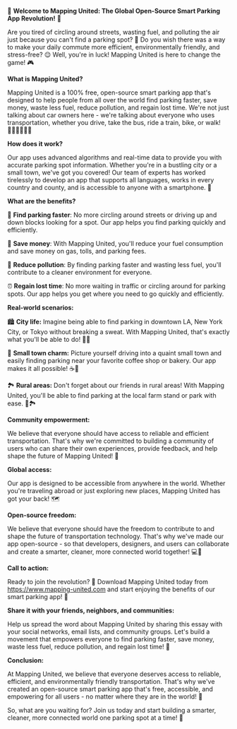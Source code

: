 🚀 **Welcome to Mapping United: The Global Open-Source Smart Parking App Revolution!** 🚀

Are you tired of circling around streets, wasting fuel, and polluting the air just because you can't find a parking spot? 🤯 Do you wish there was a way to make your daily commute more efficient, environmentally friendly, and stress-free? 😌 Well, you're in luck! Mapping United is here to change the game! 🎮

**What is Mapping United?**

Mapping United is a 100% free, open-source smart parking app that's designed to help people from all over the world find parking faster, save money, waste less fuel, reduce pollution, and regain lost time. We're not just talking about car owners here - we're talking about everyone who uses transportation, whether you drive, take the bus, ride a train, bike, or walk! 🚶‍♀️🚌🚂🚴‍♂️

**How does it work?**

Our app uses advanced algorithms and real-time data to provide you with accurate parking spot information. Whether you're in a bustling city or a small town, we've got you covered! Our team of experts has worked tirelessly to develop an app that supports all languages, works in every country and county, and is accessible to anyone with a smartphone. 📱

**What are the benefits?**

🚗 **Find parking faster**: No more circling around streets or driving up and down blocks looking for a spot. Our app helps you find parking quickly and efficiently.

💸 **Save money**: With Mapping United, you'll reduce your fuel consumption and save money on gas, tolls, and parking fees.

🌟 **Reduce pollution**: By finding parking faster and wasting less fuel, you'll contribute to a cleaner environment for everyone.

⏰ **Regain lost time**: No more waiting in traffic or circling around for parking spots. Our app helps you get where you need to go quickly and efficiently.

**Real-world scenarios:**

🏙️ **City life:** Imagine being able to find parking in downtown LA, New York City, or Tokyo without breaking a sweat. With Mapping United, that's exactly what you'll be able to do! 🗼️💨

🌳 **Small town charm:** Picture yourself driving into a quaint small town and easily finding parking near your favorite coffee shop or bakery. Our app makes it all possible! ☕️🍰

🏞️ **Rural areas:** Don't forget about our friends in rural areas! With Mapping United, you'll be able to find parking at the local farm stand or park with ease. 🌾🏞️

**Community empowerment:**

We believe that everyone should have access to reliable and efficient transportation. That's why we're committed to building a community of users who can share their own experiences, provide feedback, and help shape the future of Mapping United! 💬

**Global access:**

Our app is designed to be accessible from anywhere in the world. Whether you're traveling abroad or just exploring new places, Mapping United has got your back! 🗺️

**Open-source freedom:**

We believe that everyone should have the freedom to contribute to and shape the future of transportation technology. That's why we've made our app open-source - so that developers, designers, and users can collaborate and create a smarter, cleaner, more connected world together! 💻🔧

**Call to action:**

Ready to join the revolution? 🚀 Download Mapping United today from https://www.mapping-united.com and start enjoying the benefits of our smart parking app! 📲

**Share it with your friends, neighbors, and communities:**

Help us spread the word about Mapping United by sharing this essay with your social networks, email lists, and community groups. Let's build a movement that empowers everyone to find parking faster, save money, waste less fuel, reduce pollution, and regain lost time! 🌈

**Conclusion:**

At Mapping United, we believe that everyone deserves access to reliable, efficient, and environmentally friendly transportation. That's why we've created an open-source smart parking app that's free, accessible, and empowering for all users - no matter where they are in the world! 💪

So, what are you waiting for? Join us today and start building a smarter, cleaner, more connected world one parking spot at a time! 🌟